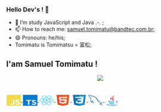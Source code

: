 ### Hello Dev's ! 👋




- 🌱 I’m study JavaScript and Java  .-. ;
- 📫 How to reach me: samuel.tomimatu@bandtec.com.br;
- 😄 Pronouns: he/his;
- Tomimatu is Tomimatsu = 富松;


## I'am Samuel Tomimatu !
<div align="center">
  <a href="https://github.com/samuckqadev">
  <img height="180em" src="https://github-readme-stats-beryl.vercel.app/api?username=samuckqadev&show_icons=true&title_color=fff&icon_color=79ff97&text_color=9f9f9f&bg_color=151515"/>
  
</div>
</br>
<div style="display: inline_block"><br>
  <img align="center" alt="Samuckqa-Js" height="30" width="40" color src="https://raw.githubusercontent.com/devicons/devicon/master/icons/javascript/javascript-plain.svg">
  <img align="center" alt="Samuckqa-Ts" height="30" width="40" src="https://raw.githubusercontent.com/devicons/devicon/master/icons/typescript/typescript-plain.svg">
  <img align="center" alt="Samuckqa-React" height="30" width="40" src="https://raw.githubusercontent.com/devicons/devicon/master/icons/react/react-original.svg">
  <img align="center" alt="Samuckqa-HTML" height="30" width="40" src="https://raw.githubusercontent.com/devicons/devicon/master/icons/html5/html5-original.svg">
  <img align="center" alt="Samuckqa-CSS" height="30" width="40" src="https://raw.githubusercontent.com/devicons/devicon/master/icons/css3/css3-original.svg">
    <img align="center" alt="Samuckqa-CSS" height="30" width="40" src="https://raw.githubusercontent.com/devicons/devicon/master/icons/mysql/mysql-original.svg">
     <img align="center" alt="Samuckqa-JAVA" height="30" width="40" src="https://raw.githubusercontent.com/devicons/devicon/master/icons/java/java-original.svg">
</div>
</br>



